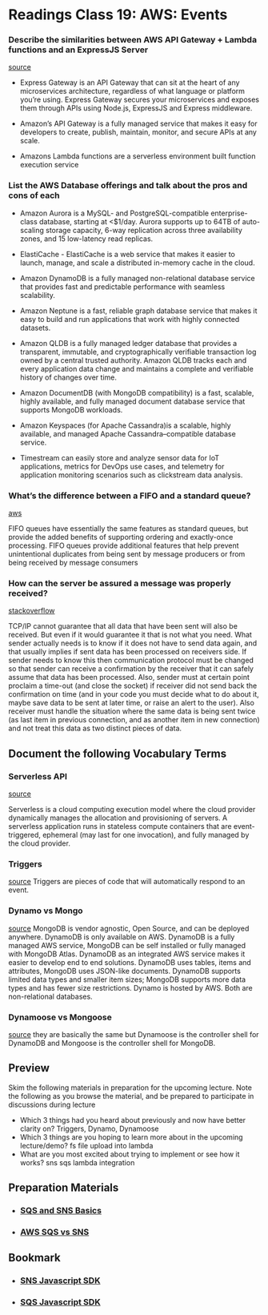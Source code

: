 # Readings Class 19: AWS: Events

### Describe the similarities between AWS API Gateway + Lambda functions and an ExpressJS Server

[source](https://www.express-gateway.io/eg-vs-amazon-aws-api-gateway/)

- Express Gateway is an API Gateway that can sit at the heart of any microservices architecture,
  regardless of what language or platform you’re using. Express Gateway secures your microservices and exposes
  them through APIs using Node.js, ExpressJS and Express middleware.

- Amazon’s API Gateway is a fully managed service that makes it easy for developers to create, publish,
  maintain, monitor, and secure APIs at any scale.

- Amazons Lambda functions are a serverless environment built function execution service

### List the AWS Database offerings and talk about the pros and cons of each

- Amazon Aurora is a MySQL- and PostgreSQL-compatible enterprise-class database, starting at <$1/day. Aurora supports up to 64TB of auto-scaling storage capacity, 6-way replication across three availability zones, and 15 low-latency read replicas.

- ElastiCache - ElastiCache is a web service that makes it easier to launch, manage, and scale a distributed in-memory cache in the cloud.

- Amazon DynamoDB is a fully managed non-relational database service that provides fast and predictable performance with seamless scalability.

- Amazon Neptune is a fast, reliable graph database service that makes it easy to build and run applications that work with highly connected datasets.

- Amazon QLDB is a fully managed ledger database that provides a transparent, immutable, and cryptographically verifiable transaction log owned by a central trusted authority. Amazon QLDB tracks each and every application data change and maintains a complete and verifiable history of changes over time.

- Amazon DocumentDB (with MongoDB compatibility) is a fast, scalable, highly available, and fully managed document database service that supports MongoDB workloads.

- Amazon Keyspaces (for Apache Cassandra)is a scalable, highly available, and managed Apache Cassandra–compatible database service.

- Timestream can easily store and analyze sensor data for IoT applications, metrics for DevOps use cases, and telemetry for application monitoring scenarios such as clickstream data analysis.

### What’s the difference between a FIFO and a standard queue?

[aws](https://aws.amazon.com/about-aws/whats-new/2016/11/amazon-sqs-introduces-fifo-queues-with-exactly-once-processing-and-lower-prices-for-standard-queues/#:~:text=FIFO%20queues%20have%20essentially%20the,being%20received%20by%20message%20consumers.)

FIFO queues have essentially the same features as standard queues, but provide the added benefits of supporting ordering and exactly-once processing. FIFO queues provide additional features that help prevent unintentional duplicates from being sent by message producers or from being received by message consumers

### How can the server be assured a message was properly received?

[stackoverflow](https://stackoverflow.com/questions/16731849/check-if-data-has-been-received-socket-c-sharp)

TCP/IP cannot guarantee that all data that have been sent will also be received. But even if it would guarantee it that is not what you need. What sender actually needs is to know if it does not have to send data again, and that usually implies if sent data has been processed on receivers side. If sender needs to know this then communication protocol must be changed so that sender can receive a confirmation by the receiver that it can safely assume that data has been processed. Also, sender must at certain point proclaim a time-out (and close the socket) if receiver did not send back the confirmation on time (and in your code you must decide what to do about it, maybe save data to be sent at later time, or raise an alert to the user). Also receiver must handle the situation where the same data is being sent twice (as last item in previous connection, and as another item in new connection) and not treat this data as two distinct pieces of data.

## Document the following Vocabulary Terms

### Serverless API

[source](https://hackernoon.com/what-is-serverless-architecture-what-are-its-pros-and-cons-cc4b804022e9)

Serverless is a cloud computing execution model where the cloud provider dynamically manages the allocation and provisioning of servers. A serverless application runs in stateless compute containers that are event-triggered, ephemeral (may last for one invocation), and fully managed by the cloud provider.

### Triggers

[source](https://dashbird.io/blog/what-are-aws-lambda-triggers/#:~:text=Triggers%20are%20pieces%20of%20code,ARN%20with%20your%20Lambda%20function.)
Triggers are pieces of code that will automatically respond to an event.

### Dynamo vs Mongo

[source](https://www.xplenty.com/blog/dynamodb-vs-mongodb-differences/#:~:text=DynamoDB%20as%20an%20integrated%20AWS,and%20has%20fewer%20size%20restrictions.)
MongoDB is vendor agnostic, Open Source, and can be deployed anywhere. DynamoDB is only available on AWS.
DynamoDB is a fully managed AWS service, MongoDB can be self installed or fully managed with MongoDB Atlas.
DynamoDB as an integrated AWS service makes it easier to develop end to end solutions.
DynamoDB uses tables, items and attributes, MongoDB uses JSON-like documents.
DynamoDB supports limited data types and smaller item sizes; MongoDB supports more data types and has fewer size restrictions. Dynamo is hosted by AWS. Both are non-relational databases.

### Dynamoose vs Mongoose

[source](https://www.npmjs.com/package/dynamoose)
they are basically the same but Dynamoose is the controller shell for DynamoDB and Mongoose is the controller shell for MongoDB.

## Preview

Skim the following materials in preparation for the upcoming lecture. Note the following as you browse the material, and be prepared to participate in discussions during lecture

- Which 3 things had you heard about previously and now have better clarity on? Triggers, Dynamo, Dynamoose
- Which 3 things are you hoping to learn more about in the upcoming lecture/demo? fs file upload into lambda
- What are you most excited about trying to implement or see how it works? sns sqs lambda integration

## Preparation Materials

- ### [SQS and SNS Basics](https://www.youtube.com/watch?v=UesxWuZMZqI)
- ### [AWS SQS vs SNS](https://medium.com/awesome-cloud/aws-difference-between-sqs-and-sns-61a397bf76c5)

## Bookmark

- ### [SNS Javascript SDK](https://docs.aws.amazon.com/AWSJavaScriptSDK/latest/AWS/SNS.html)
- ### [SQS Javascript SDK](https://docs.aws.amazon.com/AWSJavaScriptSDK/latest/AWS/SQS.html)
